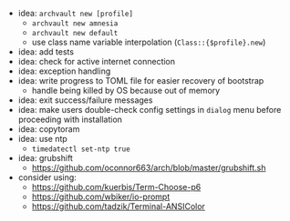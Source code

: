 - idea: `archvault new [profile]`
  - `archvault new amnesia`
  - `archvault new default`
  - use class name variable interpolation (`Class::{$profile}.new`)
- idea: add tests
- idea: check for active internet connection
- idea: exception handling
- idea: write progress to TOML file for easier recovery of bootstrap
  - handle being killed by OS because out of memory
- idea: exit success/failure messages
- idea: make users double-check config settings in `dialog` menu before
  proceeding with installation
- idea: copytoram
- idea: use ntp
  - `timedatectl set-ntp true`
- idea: grubshift
  - https://github.com/oconnor663/arch/blob/master/grubshift.sh
- consider using:
  - https://github.com/kuerbis/Term-Choose-p6
  - https://github.com/wbiker/io-prompt
  - https://github.com/tadzik/Terminal-ANSIColor
